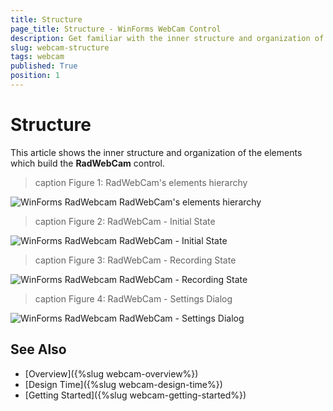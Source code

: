 ```yaml
---
title: Structure
page_title: Structure - WinForms WebCam Control
description: Get familiar with the inner structure and organization of the elements which build the WinForms WebCam control.   
slug: webcam-structure
tags: webcam
published: True
position: 1
---
```


# Structure

This article shows the inner structure and organization of the elements which build the **RadWebCam** control.
 
>caption Figure 1: RadWebCam's elements hierarchy

![WinForms RadWebcam RadWebCam's elements hierarchy](images/webcam-structure001.png)

>caption Figure 2: RadWebCam - Initial State

![WinForms RadWebcam RadWebCam - Initial State](images/webcam-structure002.png)

>caption Figure 3: RadWebCam - Recording State

![WinForms RadWebcam RadWebCam - Recording State](images/webcam-structure003.png)

>caption Figure 4: RadWebCam - Settings Dialog

![WinForms RadWebcam RadWebCam - Settings Dialog](images/webcam-structure004.png)


## See Also
* [Overview]({%slug webcam-overview%})
* [Design Time]({%slug webcam-design-time%})
* [Getting Started]({%slug webcam-getting-started%})


